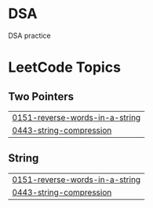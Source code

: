 # DSA
DSA practice

<!---LeetCode Topics Start-->
# LeetCode Topics
## Two Pointers
|  |
| ------- |
| [0151-reverse-words-in-a-string](https://github.com/keshavAgarwal11/DSA/tree/master/0151-reverse-words-in-a-string) |
| [0443-string-compression](https://github.com/keshavAgarwal11/DSA/tree/master/0443-string-compression) |
## String
|  |
| ------- |
| [0151-reverse-words-in-a-string](https://github.com/keshavAgarwal11/DSA/tree/master/0151-reverse-words-in-a-string) |
| [0443-string-compression](https://github.com/keshavAgarwal11/DSA/tree/master/0443-string-compression) |
<!---LeetCode Topics End-->